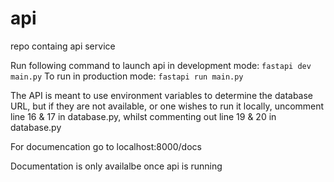 # api
repo containg api service

Run following command to launch api in development mode: ```fastapi dev main.py```
To run in production mode: ```fastapi run main.py```

The API is meant to use environment variables to determine the database URL, but if they are not available, or one wishes to run it locally, uncomment line 16 & 17 in database.py, whilst commenting out line 19 & 20 in database.py

For documencation go to localhost:8000/docs

Documentation is only availalbe once api is running
